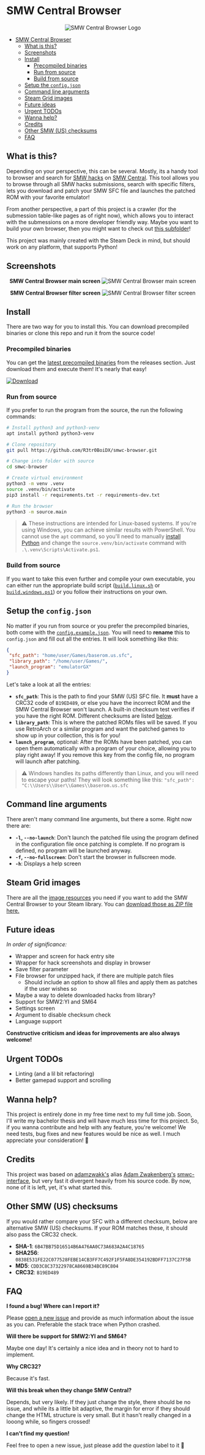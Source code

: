 # SMW Central Browser

<div style="text-align:center">

  ![SMW Central Browser Logo](media/images/logo.png)
</div>

- [SMW Central Browser](#smw-central-browser)
  - [What is this?](#what-is-this)
  - [Screenshots](#screenshots)
  - [Install](#install)
    - [Precompiled binaries](#precompiled-binaries)
    - [Run from source](#run-from-source)
    - [Build from source](#build-from-source)
  - [Setup the `config.json`](#setup-the-configjson)
  - [Command line arguments](#command-line-arguments)
  - [Steam Grid images](#steam-grid-images)
  - [Future ideas](#future-ideas)
  - [Urgent TODOs](#urgent-todos)
  - [Wanna help?](#wanna-help)
  - [Credits](#credits)
  - [Other SMW (US) checksums](#other-smw-us-checksums)
  - [FAQ](#faq)

## What is this?

Depending on your perspective, this can be several. Mostly, its a handy tool to browser and search for [SMW hacks](https://www.smwcentral.net/?p=section&s=smwhacks) on [SMW Central](https://www.smwcentral.net/). This tool allows you to browse through all SMW hacks submissions, search with specific filters, lets you download and patch your SMW SFC file and launches the patched ROM with your favorite emulator!

From another perspective, a part of this project is a crawler (for the submession table-like pages as of right now), which allows you to interact with the submessions on a more developer friendly way. Maybe you want to build your own browser, then you might want to check out [this subfolder](source/smwc)!

This project was mainly created with the Steam Deck in mind, but should work on any platform, that supports Python!

## Screenshots

<div style="text-align:center">

  **SMW Central Browser main screen**
  ![SMW Central Browser main screen](.github/user/screen_main.png)

  **SMW Central Browser filter screen**
  ![SMW Central Browser filter screen](.github/user/screen_filter.png)
</div>

## Install

There are two way for you to install this. You can download precompiled binaries or clone this repo and run it from the source code!

### Precompiled binaries

You can get the [latest precompiled binaries](https://github.com/R3tr0BoiDX/smwc-browser/releases/latest) from the releases section. Just download them and execute them! It's nearly that easy!

[<img alt="Download" src=".github/user/download_button.png" />](https://github.com/R3tr0BoiDX/smwc-browser/releases/latest)

### Run from source

If you prefer to run the program from the source, the run the following commands:

```bash
# Install python3 and python3-venv
apt install python3 python3-venv

# Clone repository
git pull https://github.com/R3tr0BoiDX/smwc-browser.git

# Change into folder with source
cd smwc-browser

# Create virtual environment
python3 -m venv .venv
source .venv/bin/activate
pip3 install -r requirements.txt -r requirements-dev.txt

# Run the browser
python3 -m source.main
```

> :warning: These instructions are intended for Linux-based systems. If you're using Windows, you can achieve similar results with PowerShell. You cannot use the `apt` command, so you'll need to manually [install Python](https://www.python.org/downloads/windows/) and change the `source.venv/bin/activate` command with `.\.venv\Scripts\Activate.ps1`.

### Build from source

If you want to take this even further and compile your own executable, you can either run the appropriate build script ([`build.linux.sh`](build.linux.sh) or [`build.windows.ps1`](build.windows.ps1)) or you follow their instructions on your own.

## Setup the `config.json`

No matter if you run from source or you prefer the precompiled binaries, both come with the [`config.example.json`](https://github.com/R3tr0BoiDX/smwc-browser/blob/master/config.example.json). You will need to **rename** this to `config.json` and fill out all the entries. It will look something like this:

```json
{
 "sfc_path": "home/user/Games/baserom.us.sfc",
 "library_path": "/home/user/Games/",
 "launch_program": "emulatorGX"
}
```

Let's take a look at all the entries:

- **`sfc_path`**: This is the path to find your SMW (US) SFC file. It **must** have a CRC32 code of `B19ED489`, or else you have the incorrect ROM and the SMW Central Browser won't launch. A built-in checksum test verifies if you have the right ROM. Different checksums are listed [below](#other-smw-us-checksums).
- **`library_path`**: This is where the patched ROMs files will be saved. If you use RetroArch or a similar program and want the patched games to show up in your collection, this is for you!
- **`launch_program`**, optional: After the ROMs have been patched, you can open them automatically with a program of your choice, allowing you to play right away! If you remove this key from the config file, no program will launch after patching.

> :warning: Windows handles its paths differently than Linux, and you will need to escape your paths! They will look something like this: `"sfc_path": "C:\\Users\\User\\Games\\baserom.us.sfc`

## Command line arguments

There aren't many command line arguments, but there a some. Right now there are:

- **`-l`, `--no-launch`**: Don't launch the patched file using the program defined in the configuration file once patching is complete. If no program is defined, no program will be launched anyway.
- **`-f`, `--no-fullscreen`**: Don't start the browser in fullscreen mode.
- **`-h`**: Displays a help screen

## Steam Grid images

There are all the [image resources](resources/steam-grid) you need if you want to add the SMW Central Browser to your Steam library. You can [download those as ZIP file here.](https://download-directory.github.io/?url=https%3A%2F%2Fgithub.com%2FR3tr0BoiDX%2Fsmwc-browser%2Ftree%2Fmaster%2Fresources%2Fsteam-grid)

## Future ideas

*In order of significance:*

- Wrapper and screen for hack entry site
- Wrapper for hack screenshots and display in browser
- Save filter parameter
- File browser for unzipped hack, if there are multiple patch files
  - Should include an option to show all files and apply them as patches if the user wishes so
- Maybe a way to delete downloaded hacks from library?
- Support for SMW2:YI and SM64
- Settings screen
- Argument to disable checksum check
- Language support

**Constructive criticism and ideas for improvements are also always welcome!**

## Urgent TODOs

- Linting (and a lil bit refactoring)
- Better gamepad support and scrolling

## Wanna help?

This project is entirely done in my free time next to my full time job. Soon, I'll write my bachelor thesis and will have much less time for this project. So, if you wanna contribute and help with any feature, you're welcome! We need tests, bug fixes and new features would be nice as well. I much appreciate your consideration! :slightly_smiling_face:

## Credits

This project was based on [adamzwakk's](https://github.com/adamzwakk) alias [Adam Zwakenberg's](https://www.adamzwakk.com/) [smwc-interface](https://github.com/adamzwakk/smwc-interface), but very fast it divergent heavily from his source code. By now, none of it is left, yet, it's what started this.

## Other SMW (US) checksums

If you would rather compare your SFC with a different checksum, below are alternative SMW (US) checksums. If your ROM matches these, it should also pass the CRC32 check.

- **SHA-1**: `6B47BB75D16514B6A476AA0C73A683A2A4C18765`
- **SHA256**: `0838E531FE22C077528FEBE14CB3FF7C492F1F5FA8DE354192BDFF7137C27F5B`
- **MD5**: `CDD3C8C37322978CA8669B34BC89C804`
- **CRC32**: `B19ED489`

## FAQ

**I found a bug! Where can I report it?**

Please [open a new issue](https://github.com/R3tr0BoiDX/smwc-browser/issues/new) and provide as much information about the issue as you can. Preferable the stack trace when Python crashed.

**Will there be support for SMW2:YI and SM64?**

Maybe one day! It's certainly a nice idea and in theory not to hard to implement.

**Why CRC32?**

Because it's fast.

**Will this break when they change SMW Central?**

Depends, but very likely. If they just change the style, there should be no issue, and while its a little bit adaptive, the margin for error if they should change the HTML structure is very small. But it hasn't really changed in a looong while, so fingers crossed!

**I can't find my question!**

Feel free to open a new issue, just please add the *question* label to it :slightly_smiling_face:
